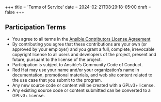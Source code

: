+++
title = 'Terms of Service'
date = 2024-02-21T08:29:18-05:00
draft = false
+++

## Participation Terms

* You agree to all terms in the [Ansible Contributors License Agreement][license_agreement]
* By contributing you agree that these contributions are your own (or approved by your employer) and you grant a full, complete, irrevocable copyright license to all users and developers of the project, present and future, pursuant to the license of the project.
* Participation is subject to Ansible’s Community Code of Conduct.
* Red Hat may use your name and/or your organization’s name in documentation, promotional materials, and web site content related to the use case that you submit to the program.
* Any new source code or content will be created with a GPLv3+ license.
* Any existing source code or content submitted can be converted to a GPLv3+ license.

[license_agreement]: https://docs.ansible.com/ansible/latest/community/contributor_license_agreement.html